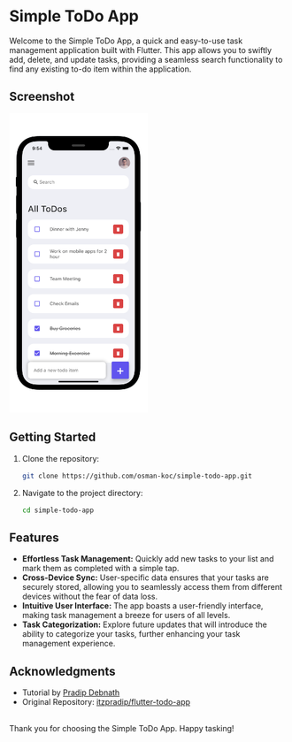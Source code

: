 # Simple ToDo App

Welcome to the Simple ToDo App, a quick and easy-to-use task management application built with Flutter. This app allows you to swiftly add, delete, and update tasks, providing a seamless search functionality to find any existing to-do item within the application.

## Screenshot

<img src="flutter-todo-iphone.png" width="250px"></img>

## Getting Started
1. Clone the repository:
   ```bash
   git clone https://github.com/osman-koc/simple-todo-app.git
3. Navigate to the project directory:
   ```bash
   cd simple-todo-app

## Features
- **Effortless Task Management:** Quickly add new tasks to your list and mark them as completed with a simple tap.
- **Cross-Device Sync:** User-specific data ensures that your tasks are securely stored, allowing you to seamlessly access them from different devices without the fear of data loss.
- **Intuitive User Interface:** The app boasts a user-friendly interface, making task management a breeze for users of all levels.
- **Task Categorization:** Explore future updates that will introduce the ability to categorize your tasks, further enhancing your task management experience.

## Acknowledgments
- Tutorial by [Pradip Debnath](https://github.com/itzpradip)
- Original Repository: [itzpradip/flutter-todo-app](https://github.com/itzpradip/flutter-todo-app)

<br />
Thank you for choosing the Simple ToDo App. Happy tasking!
